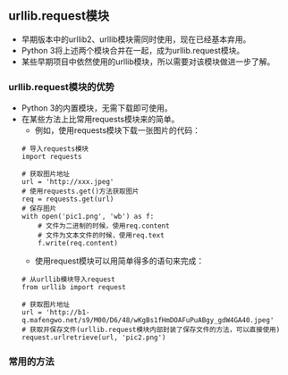 ## urllib.request模块
- 早期版本中的urllib2、urllib模块需同时使用，现在已经基本弃用。
- Python 3将上述两个模块合并在一起，成为urllib.request模块。
- 某些早期项目中依然使用的urllib模块，所以需要对该模块做进一步了解。

### urllib.request模块的优势
- Python 3的内置模块，无需下载即可使用。
- 在某些方法上比常用requests模块来的简单。
  - 例如，使用requests模块下载一张图片的代码：
  ```
  # 导入requests模块
  import requests
  
  # 获取图片地址
  url = 'http://xxx.jpeg'
  # 使用requests.get()方法获取图片
  req = requests.get(url)
  # 保存图片
  with open('pic1.png', 'wb') as f:
      # 文件为二进制的时候，使用req.content
      # 文件为文本文件的时候，使用req.text
      f.write(req.content)    
  ```
  - 使用request模块可以用简单得多的语句来完成：
  ```
  # 从urllib模块导入request
  from urllib import request

  # 获取图片地址
  url = 'http://b1-q.mafengwo.net/s9/M00/D6/48/wKgBs1fHmDOAFuPuABgy_gdW4GA40.jpeg'
  # 获取并保存文件(urllib.request模块内部封装了保存文件的方法，可以直接使用)
  request.urlretrieve(url, 'pic2.png')
  ```
  
  
### 常用的方法

